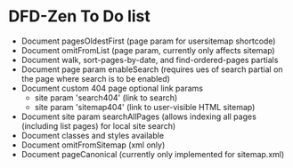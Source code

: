 # DFD-Zen To Do list

* Document pagesOldestFirst (page param for usersitemap shortcode)
* Document omitFromList (page param, currently only affects sitemap)
* Document walk, sort-pages-by-date, and find-ordered-pages partials
* Document page param enableSearch (requires ues of search partial on the page where search is to be enabled)
* Document custom 404 page optional link params
    * site param 'search404' (link to search)
    * site param 'sitemap404' (link to user-visible HTML sitemap)
* Document site param searchAllPages (allows indexing all pages (including list pages) for local site search)
* Document classes and styles available
* Document omitFromSitemap (xml only)
* Document pageCanonical (currently only implemented for sitemap.xml)
